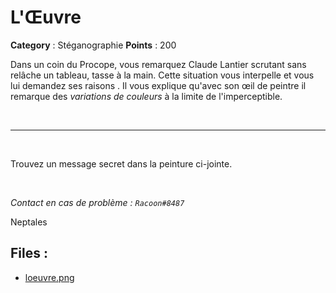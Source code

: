 # L'Œuvre

**Category** : Stéganographie
**Points** : 200

Dans un coin du Procope, vous remarquez Claude Lantier scrutant sans relâche un tableau, tasse à la main. Cette situation vous interpelle et vous lui demandez ses raisons . Il vous explique qu'avec son œil de peintre il remarque des _variations de couleurs_ à la limite de l'imperceptible.

<p class="space">&nbsp;</p>

***
<p class="space">&nbsp;</p>

Trouvez un message secret dans la peinture ci-jointe.
<p class="space">&nbsp;</p>

*Contact en cas de problème : `Racoon#8487`*
<div class="author">Neptales</div>

## Files : 
 - [loeuvre.png](./loeuvre.png)



